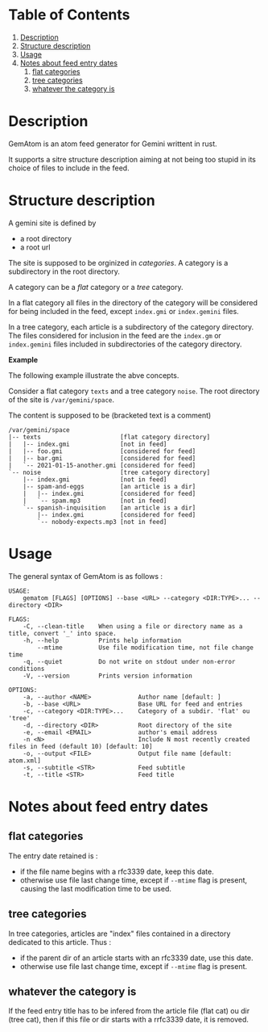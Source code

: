 
# Table of Contents

1.  [Description](#orga14d021)
2.  [Structure description](#org2b2cb0f)
3.  [Usage](#org15d0975)
4.  [Notes about feed entry dates](#orgf26c886)
    1.  [flat categories](#orgf5f5ace)
    2.  [tree categories](#orge330979)
    3.  [whatever the category is](#orgdd312f3)



<a id="orga14d021"></a>

# Description

GemAtom is an atom feed generator for Gemini writtent in rust.

It supports a sitre structure description aiming at not being too
stupid in its choice of files to include in the feed.


<a id="org2b2cb0f"></a>

# Structure description

A gemini site is defined by

-   a root directory
-   a root url

The site is supposed to be orginized in *categories*.
A category is a subdirectory in the root directory.

A category can be a *flat* category or a *tree* category.

In a flat category all files in the directory of the category will
be considered for being included in the feed, except `index.gmi` or
`index.gemini` files.

In a tree category, each article is a subdirectory of the category
directory.  The files considered for inclusion in the feed are the
`index.gm` or `index.gemini` files included in subdirectories of the
category directory.

**Example**

The following example illustrate the abve concepts.

Consider a flat category  `texts` and a tree category `noise`.
The root directory of the site is `/var/gemini/space`.

The content is supposed to be (bracketed text is a comment)

    /var/gemini/space
    |-- texts                      [flat category directory]
    |   |-- index.gmi              [not in feed]
    |   |-- foo.gmi                [considered for feed]
    |   |-- bar.gmi                [considered for feed]
    |   `-- 2021-01-15-another.gmi [considered for feed]
    `-- noise                      [tree category directory]
        |-- index.gmi              [not in feed]
        |-- spam-and-eggs          [an article is a dir]
        |   |-- index.gmi          [considered for feed]
        |   `-- spam.mp3           [not in feed]
        `-- spanish-inquisition    [an article is a dir]
            |-- index.gmi          [considered for feed]
            `-- nobody-expects.mp3 [not in feed]


<a id="org15d0975"></a>

# Usage

The general syntax of GemAtom is as follows :

    USAGE:
        gematom [FLAGS] [OPTIONS] --base <URL> --category <DIR:TYPE>... --directory <DIR>
    
    FLAGS:
        -C, --clean-title    When using a file or directory name as a title, convert '_' into space.
        -h, --help           Prints help information
            --mtime          Use file modification time, not file change time
        -q, --quiet          Do not write on stdout under non-error conditions
        -V, --version        Prints version information
    
    OPTIONS:
        -a, --author <NAME>             Author name [default: ]
        -b, --base <URL>                Base URL for feed and entries
        -c, --category <DIR:TYPE>...    Category of a subdir. 'flat' ou 'tree'
        -d, --directory <DIR>           Root directory of the site
        -e, --email <EMAIL>             author's email address
        -n <N>                          Include N most recently created files in feed (default 10) [default: 10]
        -o, --output <FILE>             Output file name [default: atom.xml]
        -s, --subtitle <STR>            Feed subtitle
        -t, --title <STR>               Feed title


<a id="orgf26c886"></a>

# Notes about feed entry dates


<a id="orgf5f5ace"></a>

## flat categories

The entry date retained is :

-   if the file name begins with a rfc3339 date, keep this date.
-   otherwise use file last change time, except if `--mtime` flag is
    present, causing the last modification time to be used.


<a id="orge330979"></a>

## tree categories

In tree categories, articles are "index" files contained in
a directory dedicated to this article. Thus :

-   if the parent dir of an article  starts with an rfc3339 date, use this date.
-   otherwise use file last change time, except if `--mtime` flag is
    present.


<a id="orgdd312f3"></a>

## whatever the category is

If the feed entry title has to be infered from the article file
(flat cat) ou dir (tree cat), then if this file or dir starts with
a rrfc3339 date, it is removed.

